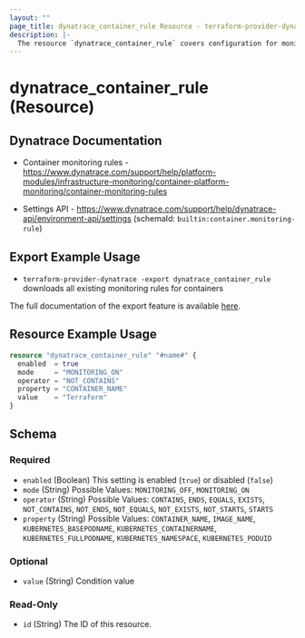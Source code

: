 ```yaml
---
layout: ""
page_title: dynatrace_container_rule Resource - terraform-provider-dynatrace"
description: |-
  The resource `dynatrace_container_rule` covers configuration for monitoring rules for containers
---
```


# dynatrace_container_rule (Resource)

## Dynatrace Documentation

- Container monitoring rules - https://www.dynatrace.com/support/help/platform-modules/infrastructure-monitoring/container-platform-monitoring/container-monitoring-rules

- Settings API - https://www.dynatrace.com/support/help/dynatrace-api/environment-api/settings (schemaId: `builtin:container.monitoring-rule`)

## Export Example Usage

- `terraform-provider-dynatrace -export dynatrace_container_rule` downloads all existing monitoring rules for containers

The full documentation of the export feature is available [here](https://registry.terraform.io/providers/dynatrace-oss/dynatrace/latest/docs/guides/export-v2).

## Resource Example Usage

```terraform
resource "dynatrace_container_rule" "#name#" {
  enabled  = true
  mode     = "MONITORING_ON"
  operator = "NOT_CONTAINS"
  property = "CONTAINER_NAME"
  value    = "Terraform"
}
```

<!-- schema generated by tfplugindocs -->
## Schema

### Required

- `enabled` (Boolean) This setting is enabled (`true`) or disabled (`false`)
- `mode` (String) Possible Values: `MONITORING_OFF`, `MONITORING_ON`
- `operator` (String) Possible Values: `CONTAINS`, `ENDS`, `EQUALS`, `EXISTS`, `NOT_CONTAINS`, `NOT_ENDS`, `NOT_EQUALS`, `NOT_EXISTS`, `NOT_STARTS`, `STARTS`
- `property` (String) Possible Values: `CONTAINER_NAME`, `IMAGE_NAME`, `KUBERNETES_BASEPODNAME`, `KUBERNETES_CONTAINERNAME`, `KUBERNETES_FULLPODNAME`, `KUBERNETES_NAMESPACE`, `KUBERNETES_PODUID`

### Optional

- `value` (String) Condition value

### Read-Only

- `id` (String) The ID of this resource.
 